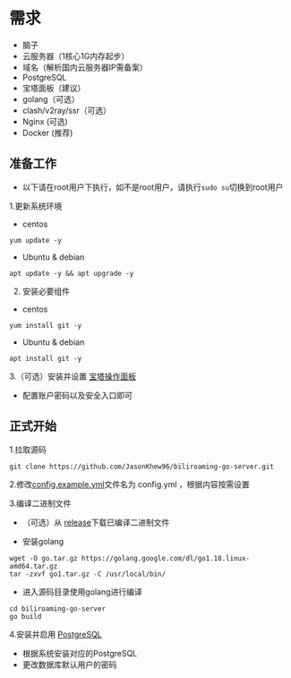 # 需求
- 脑子
- 云服务器（1核心1G内存起步）
- 域名（解析国内云服务器IP需备案）
- PostgreSQL
- 宝塔面板（建议）
- golang（可选）
- clash/v2ray/ssr（可选）
- Nginx (可选)
- Docker (推荐)

## 准备工作
- 以下请在root用户下执行，如不是root用户，请执行`sudo su`切换到root用户

1.更新系统环境
- centos
```
yum update -y
```
- Ubuntu & debian
```
apt update -y && apt upgrade -y
```
2. 安装必要组件
- centos
```
yum install git -y
```
- Ubuntu & debian
```
apt install git -y
```
3.（可选）安装并设置 [宝塔操作面板](https://www.bt.cn/bbs/thread-79460-1-1.html)
- 配置账户密码以及安全入口即可
## 正式开始
1.拉取源码
```
git clone https://github.com/JasonKhew96/biliroaming-go-server.git
```
2.修改[config.example.yml](config.example.yml)文件名为 config.yml ，根据内容按需设置

3.编译二进制文件
- （可选）从 [release](releases)下载已编译二进制文件

- 安装golang
```
wget -O go.tar.gz https://golang.google.com/dl/go1.18.linux-amd64.tar.gz
tar -zxvf go1.tar.gz -C /usr/local/bin/
```
- 进入源码目录使用golang进行编译
```
cd biliroaming-go-server
go build
```
4.安装并启用 [PostgreSQL](https://www.postgresql.org/download/)

- 根据系统安装对应的PostgreSQL
- 更改数据库默认用户的密码
